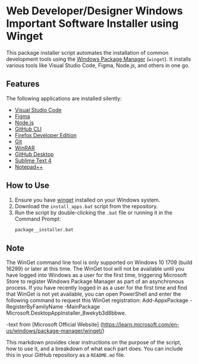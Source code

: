 # Web Developer/Designer Windows Important Software Installer using Winget

This package installer script automates the installation of common development tools using the [Windows Package Manager](https://learn.microsoft.com/en-us/windows/package-manager/winget/) (`winget`). It installs various tools like Visual Studio Code, Figma, Node.js, and others in one go.

## Features

The following applications are installed silently:

- [Visual Studio Code](https://code.visualstudio.com/)
- [Figma](https://www.figma.com/)
- [Node.js](https://nodejs.org/)
- [GitHub CLI](https://cli.github.com/)
- [Firefox Developer Edition](https://www.mozilla.org/firefox/developer/)
- [Git](https://git-scm.com/)
- [WinRAR](https://www.rarlab.com/)
- [GitHub Desktop](https://desktop.github.com/)
- [Sublime Text 4](https://www.sublimetext.com/)
- [Notepad++](https://notepad-plus-plus.org/)

## How to Use

1. Ensure you have [winget](https://learn.microsoft.com/en-us/windows/package-manager/winget/) installed on your Windows system.
2. Download the `install_apps.bat` script from the repository.
3. Run the script by double-clicking the `.bat` file or running it in the Command Prompt:
   ```bash
   package__installer.bat

## Note
The WinGet command line tool is only supported on Windows 10 1709 (build 16299) or later at this time. The WinGet tool will not be available until you have logged into Windows as a user for the first time, triggering Microsoft Store to register Windows Package Manager as part of an asynchronous process. If you have recently logged in as a user for the first time and find that WinGet is not yet available, you can open PowerShell and enter the following command to request this WinGet registration: Add-AppxPackage -RegisterByFamilyName -MainPackage Microsoft.DesktopAppInstaller_8wekyb3d8bbwe.

-text from [Microsoft Official Website] (https://learn.microsoft.com/en-us/windows/package-manager/winget/)

This markdown provides clear instructions on the purpose of the script, how to use it, and a breakdown of what each part does. You can include this in your GitHub repository as a `README.md` file.

